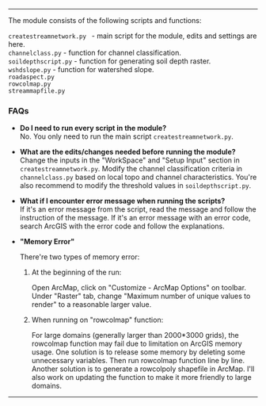 ***
The module consists of the following scripts and functions:

`createstreamnetwork.py ` - main script for the module, edits and settings are here.  
`channelclass.py` - function for channel classification.  
`soildepthscript.py` - function for generating soil depth raster.  
`wshdslope.py` - function for watershed slope.  
`roadaspect.py`  
`rowcolmap.py`  
`streammapfile.py`

### FAQs

* **Do I need to run every script in the module?**  
  No. You only need to run the main script `createstreamnetwork.py`.  

* **What are the edits/changes needed before running the module?**  
  Change the inputs in the "WorkSpace" and "Setup Input" section in `createstreamnetwork.py`.
  Modify the channel classification criteria in `channelclass.py` based on local topo and channel characteristics.
  You're also recommend to modify the threshold values in `soildepthscript.py`.

* **What if I encounter error message when running the scripts?**  
  If it's an error message from the script, read the message and follow the instruction of the message. 
  If it's an error message with an error code, search ArcGIS with the error code and follow the explanations. 

* **"Memory Error"**

  There're two types of memory error:

  1. At the beginning of the run:

     Open ArcMap, click on "Customize - ArcMap Options" on toolbar. Under "Raster" tab, change "Maximum number of unique values to render" to a reasonable larger value. 

  2. When running on "rowcolmap" function: 

     For large domains (generally larger than 2000*3000 grids), the rowcolmap function may fail due to limitation on ArcGIS memory usage. One solution is to release some memory by deleting some unnecessary variables. Then run rowcolmap function line by line. Another solution is to generate a rowcolpoly shapefile in ArcMap. I'll also work on updating the function to make it more friendly to large domains.   


***




